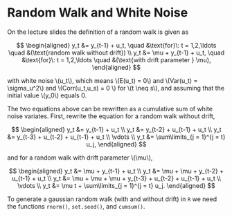 # Random Walk and White Noise

On the lecture slides the definition of a random walk is given as

$$
\begin{aligned}
  y_t &= y_{t-1} + u_t, \quad &\text{for}\: t = 1,2,\ldots \quad &(\text{random walk without drift})  \\ 
  y_t &= \mu + y_{t-1} + u_t, \quad &\text{for}\: t = 1,2,\ldots \quad &(\text{with drift parameter } \mu),
\end{aligned}
$$

with white noise \\(u_t\\), which means \\(E(u_t) = 0\\) and \\(Var(u_t) = \sigma_u^2\\)
and \\(Corr(u_t,u_s) = 0 \\) for \\(t \neq s\\),
and assuming that the initial value \\(y_0\\) equals 0.

The two equations above can be rewritten as a cumulative sum of white noise variates.
First, rewrite the equation for a random walk without drift,

$$
\begin{aligned}
  y_t &= y_{t-1} + u_t \\ 
  y_t &= y_{t-2} + u_{t-1} + u_t \\
  y_t &= y_{t-3} + u_{t-2} +  u_{t-1} + u_t \\
  \vdots \\
  y_t &= \sum\limits_{j = 1}^{j = t} u_j,
\end{aligned}
$$

and for a random walk with drift parameter \\(\mu\\),

$$
\begin{aligned}
  y_t &= \mu + y_{t-1} + u_t \\ 
  y_t &= \mu + \mu + y_{t-2} + u_{t-1} + u_t \\
  y_t &= \mu + \mu + \mu + y_{t-3} + u_{t-2} + u_{t-1} + u_t \\
  \vdots \\
  y_t &= \mu t + \sum\limits_{j = 1}^{j = t} u_j.
\end{aligned}
$$

To generate a gaussian random walk (with and without drift) in `R` we need the functions `rnorm()`, `set.seed()`, and `cumsum()`.
